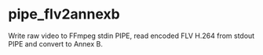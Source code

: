 # pipe_flv2annexb
Write raw video to FFmpeg stdin PIPE, read encoded FLV H.264 from stdout PIPE and convert to Annex B.
